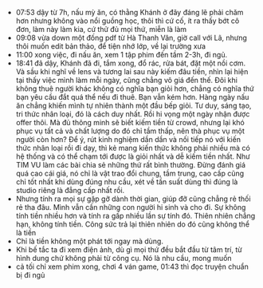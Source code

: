 - 07:53 dậy từ 7h, nấu mỳ ăn, có thằng Khánh ở đây đáng lẽ phải chăm hơn nhưng không vào nổi guồng học, thôi thì cứ cố, ít ra thấy bớt cô đơn, làm này làm kia, cứ thử đủ mọi thứ, miễn là làm
- 09:08 vừa down một đống pdf từ Hà Thanh Vân, giờ call với Lã, nhưng thôi muốn edit bản thảo, để tiện nhớ lớp, về lại trường xưa
- 11:00 xong việc, đi nấu ăn, xem 1 tập phim đến tầm 2-3h, đi ngủ.
- 18:41 đã dậy, Khánh đã đi, tắm xong, đổ rác, rửa bát, đặt một nồi cơm. Và sầu khi nghĩ về lens và tương lai sau này kiếm đâu tiền, nhìn lại hiện tại thấy việc mình làm mỗi ngày, cũng chẳng vô giá đến thế. Đôi khi không thuê người khác không có nghĩa bạn giỏi hơn, chẳng có nghĩa thứ bạn yêu cầu đắt quá thể nếu đi thuê. Bạn vẫn kém hơn. Hàng ngày nấu ăn chẳng khiến mình tự nhiên thành một đầu bếp giỏi. Tư duy, sáng tạo, tri thức nhân loại, đó là cách duy nhất. Rồi hi vọng một ngày nhận được offer thôi. Mà đủ thông minh sẽ biết kiếm tiền từ crowd, nhưng lại khó phục vụ tất cả và chất lượng do đó chỉ tầm thấp, nên thà phục vụ một người còn hơn? Để ý, rút kinh nghiệm dần dần và nối tiếp nó với kiến thức nhân loại rồi đi dạy, thì kẻ mang kiến thức không phải nhiều mà có hệ thống và có thể chạm tới được là giỏi nhất và dễ kiếm tiền nhất. Như TIM VU làm các bài chia sẻ những thứ rất bình thường. Đừng đánh giá quá cao cái giá, nó chỉ là vật trao đổi chung, tầm trung, cao cấp cũng chỉ tốt nhất khi dùng đúng nhu cầu, xét về tần suất dùng thì đúng là studio riêng là đẳng cấp nhất rồi.
- Nhưng tính ra mọi sự gặp gỡ dành thời gian, giúp đỡ cũng chẳng rẻ thối rẻ tha đâu. Mình vẫn cần những con người hi sinh và cho đi. Sự không tính tiền nhiều hơn và tính ra gấp nhiều lần sự tính đó. Thiên nhiên chẳng hạn, không tính tiền. Công sức trả lại thiên nhiên do đó cũng không thể là tiền
- Chỉ là tiền không một phát tới ngay mà dùng.
- Khi bế tắc ta đi xem điện ảnh, dù gì mọi thứ đều bắt đầu từ tâm trí, từ hình dung chứ không phải từ công cụ. Nó là nhu cầu, mong muốn
- cả tối chỉ xem phim xong, chơi 4 ván game, 01:43 thì đọc truyện chuẩn bị đi ngủ
